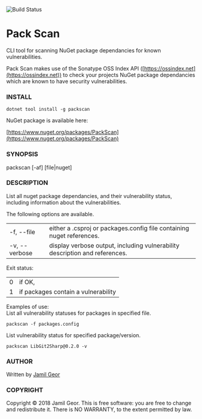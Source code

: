 <img src="https://travis-ci.org/jamilgeor/PackScan.svg?branch=master" alt="Build Status"/>

# Pack Scan

CLI tool for scanning NuGet package dependancies for known vulnerabilities.

Pack Scan makes use of the Sonatype OSS Index API ([https://ossindex.net](https://ossindex.net)) to check your projects NuGet package dependancies which are known to have security vulnerabilities.

### INSTALL
```
dotnet tool install -g packscan
```
NuGet package is available here:

[https://www.nuget.org/packages/PackScan](https://www.nuget.org/packages/PackScan)

### SYNOPSIS         

packscan [-af] [file|nuget]

### DESCRIPTION

List all nuget package dependancies, and their vulnerability status, including information about the vulnerabilities.

The following options are available.

<table>
  <tr>
    <td>-f, --file</td><td>either a .csproj or packages.config file containing nuget references.</td>
  </tr>
  <tr>
    <td>-v, --verbose</td><td>display verbose output, including vulnerability description and references.</td>
  </tr>
</table>

Exit status:<br/>
<table>
  <tr>
    <td>0</td><td>if OK,</td>
  </tr>
  <tr>
    <td>1</td><td>if packages contain a vulnerability</td>
  </tr>
</table>

Examples of use:<br/>
List all vulnerability statuses for packages in specified file.<br/>
```
packscan -f packages.config
```
List vulnerability status for specified package/version.<br/>
```
packscan LibGit2Sharp@0.2.0 -v
```

### AUTHOR

Written by <a href="https://jamilgeor.com">Jamil Geor</a>

### COPYRIGHT

Copyright © 2018 Jamil Geor. This is free software: you are free to change and redistribute it. There is NO WARRANTY, to the extent permitted by law.
